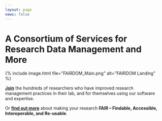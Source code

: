 ```yaml
---
layout: page
news: false
---
```


<h1 class="home-title">A Consortium of Services for Research Data Management and More</h1>

{% include image.html file="FAIRDOM_Main.png" alt="FAIRDOM Landing" %}
 

**[Join](https://fair-dom.org/contribute/join-us)** the hundreds of researchers who have improved research management practices in their lab, and for themselves using our software and expertise.

Or **[find out more](https://fair-dom.org/about-fairdom)** about making your research **FAIR – Findable, Accessible, Interoperable, and Re-usable**.
